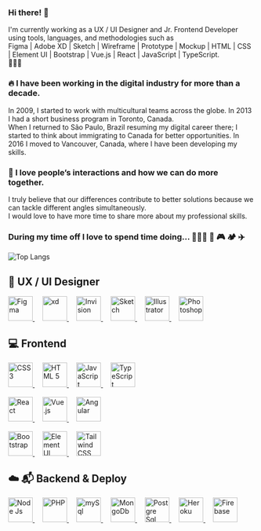 ### Hi there! 👋
I'm currently working as a UX / UI Designer and Jr. Frontend Developer using tools, languages, and methodologies such as<br>
Figma | Adobe XD | Sketch | Wireframe | Prototype | Mockup | HTML | CSS | Element UI | Bootstrap | Vue.js | React | JavaScript | TypeScript.
<br>
🚀🚀🚀
<br>
### 🔥 I have been working in the digital industry for more than a decade.
In 2009, I started to work with multicultural teams across the globe. In 2013 I had a short business program in Toronto, Canada.<br>
When I returned to São Paulo, Brazil resuming my digital career there; I started to think about immigrating to Canada for better opportunities. In 2016 I moved to Vancouver, Canada, where I have been developing my skills.

### 🥰 I love people’s interactions and how we can do more together.
I truly believe that our differences contribute to better solutions because we can tackle different angles simultaneously.<br>
I would love to have more time to share more about my professional skills.

### During my time off I love to spend time doing... 👨‍👩‍👦 🚵 🎮 🏕️ ✈️

![Top Langs](https://github-readme-stats.vercel.app/api/top-langs/?username=kleber-smartdev&layout=compact)

## 📱 UX / UI Designer
<p align="left"> 
  <a href="https://www.figma.com/" target="_blank" rel="noreferrer">
    <img src="https://kleberux.com/imgs/figma.svg" alt="Figma" width="50" height="50"/>
  </a>
  &nbsp;&nbsp;&nbsp;
  <a href="https://www.adobe.com/products/xd.html" target="_blank" rel="noreferrer">
    <img src="https://kleberux.com/imgs/adobe-xd.svg" alt="xd" width="50" height="50"/>
  </a>
  &nbsp;&nbsp;&nbsp;
  <a href="https://www.invisionapp.com" target="_blank" rel="noreferrer">
    <img src="https://kleberux.com/imgs/invision.svg" alt="Invision" width="50" height="50"/>
  </a>
  &nbsp;&nbsp;&nbsp;
  <a href="https://www.sketch.com" target="_blank" rel="noreferrer">
    <img src="https://kleberux.com/imgs/sketch.svg" alt="Sketch" width="50" height="50"/>
  </a>
  &nbsp;&nbsp;&nbsp;
  <a href="https://www.adobe.com/in/products/illustrator.html" target="_blank" rel="noreferrer">
    <img src="https://kleberux.com/imgs/adobe-illustrator.svg" alt="Illustrator" width="50" height="50"/>
  </a>
  &nbsp;&nbsp;&nbsp;
  <a href="https://www.photoshop.com/en" target="_blank" rel="noreferrer">
    <img src="https://kleberux.com/imgs/adobe-photoshop.svg" alt="Photoshop" width="50" height="50"/>
  </a> 
</p>

## 💻 Frontend
<p align="left">
  <a href="https://www.w3schools.com/css/" target="_blank" rel="noreferrer">
    <img src="https://kleberux.com/imgs/css-3.svg" alt="CSS 3" width="50" height="50"/>
  </a>
  &nbsp;&nbsp;&nbsp;
  <a href="https://www.w3.org/html/" target="_blank" rel="noreferrer">
    <img src="https://kleberux.com/imgs/html-5.svg" alt="HTML 5" width="50" height="50"/>
  </a>
  &nbsp;&nbsp;&nbsp;
  <a href="https://developer.mozilla.org/en-US/docs/Web/JavaScript" target="_blank" rel="noreferrer">
    <img src="https://kleberux.com/imgs/java-script.svg" alt="JavaScript" width="50" height="50"/>
  </a>
  &nbsp;&nbsp;&nbsp; 
  <a href="https://www.typescriptlang.org/" target="_blank" rel="noreferrer">
    <img src="https://kleberux.com/imgs/type-script.svg" alt="TypeScript" width="50" height="50"/>
  </a>
  <br>
  <br>
  <a href="https://reactjs.org/" target="_blank" rel="noreferrer">
  <img src="https://kleberux.com/imgs/react.svg" alt="React" width="50" height="50"/>
  </a>
  &nbsp;&nbsp;&nbsp;
  <a href="https://vuejs.org/" target="_blank" rel="noreferrer">
    <img src="https://kleberux.com/imgs/vue.svg" alt="Vue.js" width="50" height="50"/>
  </a>
  &nbsp;&nbsp;&nbsp;
  <a href="https://angular.io" target="_blank" rel="noreferrer">
    <img src="https://kleberux.com/imgs/angular.svg" alt="Angular" width="50" height="50"/>
  </a>
  <br>
  <br>
  <a href="https://getbootstrap.com" target="_blank" rel="noreferrer">
    <img src="https://kleberux.com/imgs/bootstrap.svg" alt="Bootstrap" width="50" height="50"/>
  </a>
  &nbsp;&nbsp;&nbsp;
  <a href="https://element.eleme.io/" target="_blank" rel="noreferrer">
    <img src="https://kleberux.com/imgs/element-ui.svg" alt="Element UI" width="50" height="50"/>
  </a>
  &nbsp;&nbsp;&nbsp;
  <a href="https://tailwindcss.com/" target="_blank" rel="noreferrer">
    <img src="https://kleberux.com/imgs/tailwind.svg" alt="Tailwind CSS" width="50" height="50"/>
  </a> 
</p>

## ☁️ 📬 Backend & Deploy
<p align="left"> 
  <a href="https://nodejs.org" target="_blank" rel="noreferrer">
    <img src="https://kleberux.com/imgs/node-js.svg" alt="Node Js" width="50" height="50"/>
  </a>
  &nbsp;&nbsp;&nbsp;
  <a href="https://www.php.net" target="_blank" rel="noreferrer">
    <img src="https://kleberux.com/imgs/php.svg" alt="PHP" width="50" height="50"/>
  </a>
  &nbsp;&nbsp;&nbsp;
  <a href="https://www.mysql.com/" target="_blank" rel="noreferrer">
    <img src="https://kleberux.com/imgs/my-sql.svg" alt="mySql" width="50" height="50"/>
  </a>
  &nbsp;&nbsp;&nbsp;
  <a href="https://www.mongodb.com/" target="_blank" rel="noreferrer">
    <img src="https://kleberux.com/imgs/mongo-db.svg" alt="MongoDb" width="50"/>
  </a>
  &nbsp;&nbsp;&nbsp;
  <a href="https://www.postgresql.org" target="_blank" rel="noreferrer">
    <img src="https://kleberux.com/imgs/postgre-sql.svg" alt="Postgre Sql" width="50"/>
  </a>
  &nbsp;&nbsp;&nbsp;
  <a href="https://heroku.com" target="_blank" rel="noreferrer">
    <img src="https://kleberux.com/imgs/heroku.svg" alt="Heroku" width="50"/>
  </a>
  &nbsp;&nbsp;&nbsp;
  <a href="https://firebase.google.com/" target="_blank" rel="noreferrer">
    <img src="https://kleberux.com/imgs/firebase.svg" alt="Firebase" width="50"/>
  </a> 
</p>
